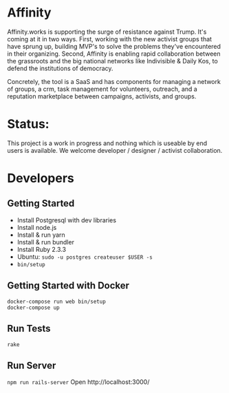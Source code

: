 # Affinity

Affinity.works is supporting the surge of resistance against Trump. It's coming at it in two ways. First, working with the new activist groups that have sprung up, building MVP's to solve the problems they've encountered in their organizing. Second, Affinity is enabling rapid collaboration between the grassroots and the big national networks like Indivisible & Daily Kos, to defend the institutions of democracy.

Concretely, the tool is a SaaS and has components for managing a network of groups, a crm, task management for volunteers, outreach, and a reputation marketplace between campaigns, activists, and groups.

# Status:
This project is a work in progress and nothing which is useable by end users is available. We welcome developer / designer / activist collaboration.

# Developers

## Getting Started
* Install Postgresql with dev libraries
* Install node.js
* Install & run yarn
* Install & run bundler
* Install Ruby 2.3.3
* Ubuntu: `sudo -u postgres createuser $USER -s`
* `bin/setup`

## Getting Started with Docker

    docker-compose run web bin/setup
    docker-compose up

## Run Tests
`rake`

## Run Server
`npm run rails-server`
Open http://localhost:3000/

